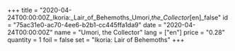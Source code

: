 +++
title = "2020-04-24T00:00:00Z_Ikoria:_Lair_of_Behemoths_Umori,_the_Collector_[en]_false"
id = "75ac31e0-ac70-4ee6-b2b1-cc445ffa1da9"
date = "2020-04-24T00:00:00Z"
name = "Umori, the Collector"
lang = ["en"]
price = "0.28"
quantity = 1
foil = false
set = "Ikoria: Lair of Behemoths"
+++
